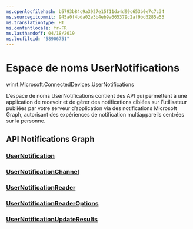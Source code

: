 ```yaml
---
ms.openlocfilehash: b5793b84c9a3927e15f11da4d99c653b0e7c7c34
ms.sourcegitcommit: 945a0f4bda02e3b4eb9a665379c2af9bd5285a53
ms.translationtype: HT
ms.contentlocale: fr-FR
ms.lasthandoff: 04/18/2019
ms.locfileid: "58906751"
---
```

# <a name="usernotifications-namespace"></a>Espace de noms UserNotifications
winrt.Microsoft.ConnectedDevices.UserNotifications

L’espace de noms UserNotifications contient des API qui permettent à une application de recevoir et de gérer des notifications ciblées sur l’utilisateur publiées par votre serveur d’application via des notifications Microsoft Graph, autorisant des expériences de notification multiappareils centrées sur la personne. 

## <a name="graph-notifications-apis"></a>API Notifications Graph

### <a name="usernotificationusernotificationmd"></a>[UserNotification](userNotification.md)
### <a name="usernotificationchannelusernotificationchannelmd"></a>[UserNotificationChannel](userNotificationChannel.md)
### <a name="usernotificationreaderusernotificationreadermd"></a>[UserNotificationReader](userNotificationReader.md)
### <a name="usernotificationreaderoptionsusernotificationreaderoptionsmd"></a>[UserNotificationReaderOptions](userNotificationReaderOptions.md)
### <a name="usernotificationupdateresultsusernotificationupdateresultsmd"></a>[UserNotificationUpdateResults](userNotificationUpdateResults.md)
